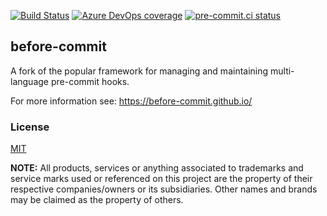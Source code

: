 [![Build Status](https://dev.azure.com/asottile/asottile/_apis/build/status/pre-commit.pre-commit?branchName=main)](https://dev.azure.com/asottile/asottile/_build/latest?definitionId=21&branchName=main)
[![Azure DevOps coverage](https://img.shields.io/azure-devops/coverage/asottile/asottile/21/main.svg)](https://dev.azure.com/asottile/asottile/_build/latest?definitionId=21&branchName=main)
[![pre-commit.ci status](https://results.pre-commit.ci/badge/github/pre-commit/pre-commit/main.svg)](https://results.pre-commit.ci/latest/github/pre-commit/pre-commit/main)

## before-commit

A fork of the popular framework for managing and maintaining multi-language pre-commit hooks.

For more information see: https://before-commit.github.io/

### License

[MIT](LICENSE)

**NOTE:** All products, services or anything associated to trademarks and
service marks used or referenced on this project are the property of their
respective companies/owners or its subsidiaries. Other names and brands may be
claimed as the property of others.
